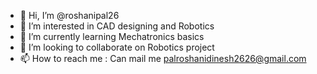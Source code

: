- 👋 Hi, I’m @roshanipal26
- 👀 I’m interested in CAD designing and Robotics
- 🌱 I’m currently learning Mechatronics basics
- 💞️ I’m looking to collaborate on Robotics project
- 📫 How to reach me : Can mail me palroshanidinesh2626@gmail.com

<!---
roshanipal26/roshanipal26 is a ✨ special ✨ repository because its `README.md` (this file) appears on your GitHub profile.
You can click the Preview link to take a look at your changes.
--->
